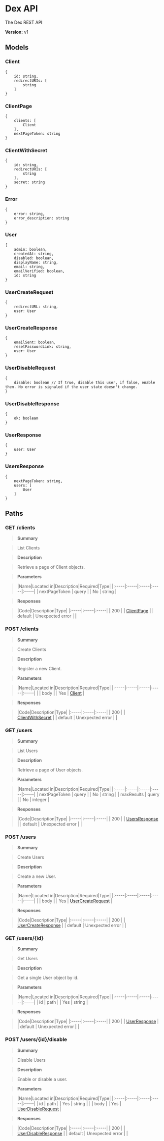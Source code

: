 
# Dex API

The Dex REST API

__Version:__ v1

## Models


### Client



```
{
    id: string,
    redirectURIs: [
        string
    ]
}
```

### ClientPage



```
{
    clients: [
        Client
    ],
    nextPageToken: string
}
```

### ClientWithSecret



```
{
    id: string,
    redirectURIs: [
        string
    ],
    secret: string
}
```

### Error



```
{
    error: string,
    error_description: string
}
```

### User



```
{
    admin: boolean,
    createdAt: string,
    disabled: boolean,
    displayName: string,
    email: string,
    emailVerified: boolean,
    id: string
}
```

### UserCreateRequest



```
{
    redirectURL: string,
    user: User
}
```

### UserCreateResponse



```
{
    emailSent: boolean,
    resetPasswordLink: string,
    user: User
}
```

### UserDisableRequest



```
{
    disable: boolean // If true, disable this user, if false, enable them. No error is signaled if the user state doesn't change.
}
```

### UserDisableResponse



```
{
    ok: boolean
}
```

### UserResponse



```
{
    user: User
}
```

### UsersResponse



```
{
    nextPageToken: string,
    users: [
        User
    ]
}
```


## Paths


### GET /clients

> __Summary__

> List Clients

> __Description__

> Retrieve a page of Client objects.


> __Parameters__

> |Name|Located in|Description|Required|Type|
|:-----|:-----|:-----|:-----|:-----|
| nextPageToken | query |  | No | string | 


> __Responses__

> |Code|Description|Type|
|:-----|:-----|:-----|
| 200 |  | [ClientPage](#clientpage) |
| default | Unexpected error |  |


### POST /clients

> __Summary__

> Create Clients

> __Description__

> Register a new Client.


> __Parameters__

> |Name|Located in|Description|Required|Type|
|:-----|:-----|:-----|:-----|:-----|
|  | body |  | Yes | [Client](#client) | 


> __Responses__

> |Code|Description|Type|
|:-----|:-----|:-----|
| 200 |  | [ClientWithSecret](#clientwithsecret) |
| default | Unexpected error |  |


### GET /users

> __Summary__

> List Users

> __Description__

> Retrieve a page of User objects.


> __Parameters__

> |Name|Located in|Description|Required|Type|
|:-----|:-----|:-----|:-----|:-----|
| nextPageToken | query |  | No | string | 
| maxResults | query |  | No | integer | 


> __Responses__

> |Code|Description|Type|
|:-----|:-----|:-----|
| 200 |  | [UsersResponse](#usersresponse) |
| default | Unexpected error |  |


### POST /users

> __Summary__

> Create Users

> __Description__

> Create a new User.


> __Parameters__

> |Name|Located in|Description|Required|Type|
|:-----|:-----|:-----|:-----|:-----|
|  | body |  | Yes | [UserCreateRequest](#usercreaterequest) | 


> __Responses__

> |Code|Description|Type|
|:-----|:-----|:-----|
| 200 |  | [UserCreateResponse](#usercreateresponse) |
| default | Unexpected error |  |


### GET /users/{id}

> __Summary__

> Get Users

> __Description__

> Get a single User object by id.


> __Parameters__

> |Name|Located in|Description|Required|Type|
|:-----|:-----|:-----|:-----|:-----|
| id | path |  | Yes | string | 


> __Responses__

> |Code|Description|Type|
|:-----|:-----|:-----|
| 200 |  | [UserResponse](#userresponse) |
| default | Unexpected error |  |


### POST /users/{id}/disable

> __Summary__

> Disable Users

> __Description__

> Enable or disable a user.


> __Parameters__

> |Name|Located in|Description|Required|Type|
|:-----|:-----|:-----|:-----|:-----|
| id | path |  | Yes | string | 
|  | body |  | Yes | [UserDisableRequest](#userdisablerequest) | 


> __Responses__

> |Code|Description|Type|
|:-----|:-----|:-----|
| 200 |  | [UserDisableResponse](#userdisableresponse) |
| default | Unexpected error |  |


